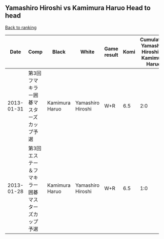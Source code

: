 ## Yamashiro Hiroshi vs Kamimura Haruo Head to head

[Back to ranking](../../index.md)




| **Date** | **Comp** | **Black** | **White** | **Game result** | **Komi** | **Cumulative Yamashiro Hiroshi vs Kamimura Haruo** | **Yamashiro Hiroshi streak** | **Kamimura Haruo streak** | 
| --- | --- | --- | --- | --- | --- | --- | --- | --- |
| 2013-01-31 | 第3回フマキラー囲碁マスターズカップ予選 | Kamimura Haruo | Yamashiro Hiroshi | W+R | 6.5 | 2:0 | 2 | 0 | 
| 2013-01-28 | 第3回エステー＆フマキラー囲碁マスターズカップ予選 | Kamimura Haruo | Yamashiro Hiroshi | W+R | 6.5 | 1:0 | 1 | 0 |




